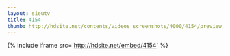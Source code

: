 ```yaml
---
layout: sieutv
title: 4154
thumb: http://hdsite.net/contents/videos_screenshots/4000/4154/preview_360p.mp4.jpg
---
```

{% include iframe src='http://hdsite.net/embed/4154' %}
 
